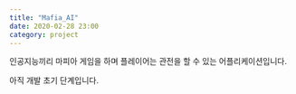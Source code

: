 ```yaml
---
title: "Mafia_AI"
date: 2020-02-28 23:00 
category: project
---
```


인공지능끼리 마피아 게임을 하며 플레이어는 관전을 할 수 있는 어플리케이션입니다.

아직 개발 초기 단계입니다.